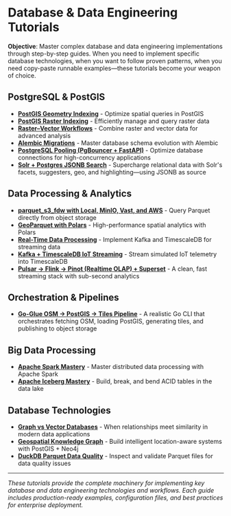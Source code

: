 # Database & Data Engineering Tutorials

**Objective**: Master complex database and data engineering implementations through step-by-step guides. When you need to implement specific database technologies, when you want to follow proven patterns, when you need copy-paste runnable examples—these tutorials become your weapon of choice.

## PostgreSQL & PostGIS

- **[PostGIS Geometry Indexing](postgis-geometry-indexing.md)** - Optimize spatial queries in PostGIS
- **[PostGIS Raster Indexing](postgis-raster-indexing.md)** - Efficiently manage and query raster data
- **[Raster–Vector Workflows](postgis-raster-vector-workflows.md)** - Combine raster and vector data for advanced analysis
- **[Alembic Migrations](alembic-migrations.md)** - Master database schema evolution with Alembic
- **[PostgreSQL Pooling (PgBouncer + FastAPI)](postgres-pooling.md)** - Optimize database connections for high-concurrency applications
- **[Solr + Postgres JSONB Search](solr-postgres-jsonb-search.md)** - Supercharge relational data with Solr's facets, suggesters, geo, and highlighting—using JSONB as source

## Data Processing & Analytics

- **[parquet_s3_fdw with Local, MinIO, Vast, and AWS](parquet-s3-fdw.md)** - Query Parquet directly from object storage
- **[GeoParquet with Polars](geoparquet-with-polars.md)** - High-performance spatial analytics with Polars
- **[Real-Time Data Processing](real-time-data-processing.md)** - Implement Kafka and TimescaleDB for streaming data
- **[Kafka + TimescaleDB IoT Streaming](kafka-timescaledb-iot.md)** - Stream simulated IoT telemetry into TimescaleDB
- **[Pulsar → Flink → Pinot (Realtime OLAP) + Superset](pulsar-flink-pinot-superset.md)** - A clean, fast streaming stack with sub-second analytics

## Orchestration & Pipelines

- **[Go-Glue OSM → PostGIS → Tiles Pipeline](go-osm-tiling-pipeline.md)** - A realistic Go CLI that orchestrates fetching OSM, loading PostGIS, generating tiles, and publishing to object storage

## Big Data Processing

- **[Apache Spark Mastery](apache-spark-mastery.md)** - Master distributed data processing with Apache Spark
- **[Apache Iceberg Mastery](apache-iceberg-mastery.md)** - Build, break, and bend ACID tables in the data lake

## Database Technologies

- **[Graph vs Vector Databases](graph-vs-vector-databases.md)** - When relationships meet similarity in modern data applications
- **[Geospatial Knowledge Graph](geospatial-knowledge-graph.md)** - Build intelligent location-aware systems with PostGIS + Neo4j
- **[DuckDB Parquet Data Quality](duckdb-parquet-data-quality.md)** - Inspect and validate Parquet files for data quality issues

---

*These tutorials provide the complete machinery for implementing key database and data engineering technologies and workflows. Each guide includes production-ready examples, configuration files, and best practices for enterprise deployment.*
